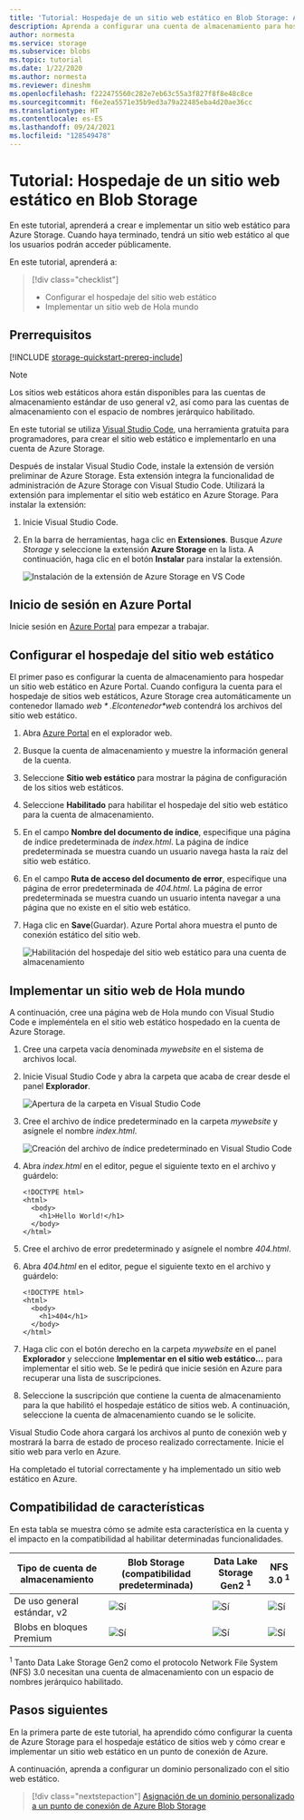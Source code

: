 ```yaml
---
title: 'Tutorial: Hospedaje de un sitio web estático en Blob Storage: Azure Storage'
description: Aprenda a configurar una cuenta de almacenamiento para hospedar sitios web estáticos e implementar un sitio web estático en Azure Storage.
author: normesta
ms.service: storage
ms.subservice: blobs
ms.topic: tutorial
ms.date: 1/22/2020
ms.author: normesta
ms.reviewer: dineshm
ms.openlocfilehash: f222475560c282e7eb63c55a3f827f8f8e48c8ce
ms.sourcegitcommit: f6e2ea5571e35b9ed3a79a22485eba4d20ae36cc
ms.translationtype: HT
ms.contentlocale: es-ES
ms.lasthandoff: 09/24/2021
ms.locfileid: "128549478"
---
```

<!---Customer intent: I want to host files for a static website in Blob storage and access the website from an Azure endpoint.--->

# <a name="tutorial-host-a-static-website-on-blob-storage"></a>Tutorial: Hospedaje de un sitio web estático en Blob Storage

En este tutorial, aprenderá a crear e implementar un sitio web estático para Azure Storage. Cuando haya terminado, tendrá un sitio web estático al que los usuarios podrán acceder públicamente.

En este tutorial, aprenderá a:

> [!div class="checklist"]
> - Configurar el hospedaje del sitio web estático
> - Implementar un sitio web de Hola mundo

## <a name="prerequisites"></a>Prerrequisitos

[!INCLUDE [storage-quickstart-prereq-include](../../../includes/storage-quickstart-prereq-include.md)]

> [!NOTE]
> Los sitios web estáticos ahora están disponibles para las cuentas de almacenamiento estándar de uso general v2, así como para las cuentas de almacenamiento con el espacio de nombres jerárquico habilitado.

En este tutorial se utiliza [Visual Studio Code](https://code.visualstudio.com/download), una herramienta gratuita para programadores, para crear el sitio web estático e implementarlo en una cuenta de Azure Storage.

Después de instalar Visual Studio Code, instale la extensión de versión preliminar de Azure Storage. Esta extensión integra la funcionalidad de administración de Azure Storage con Visual Studio Code. Utilizará la extensión para implementar el sitio web estático en Azure Storage. Para instalar la extensión:

1. Inicie Visual Studio Code.
2. En la barra de herramientas, haga clic en **Extensiones**. Busque *Azure Storage* y seleccione la extensión **Azure Storage** en la lista. A continuación, haga clic en el botón **Instalar** para instalar la extensión.

    ![Instalación de la extensión de Azure Storage en VS Code](media/storage-blob-static-website-host/install-extension-vs-code.png)

## <a name="sign-in-to-the-azure-portal"></a>Inicio de sesión en Azure Portal

Inicie sesión en [Azure Portal](https://portal.azure.com/) para empezar a trabajar.

## <a name="configure-static-website-hosting"></a>Configurar el hospedaje del sitio web estático

El primer paso es configurar la cuenta de almacenamiento para hospedar un sitio web estático en Azure Portal. Cuando configura la cuenta para el hospedaje de sitios web estáticos, Azure Storage crea automáticamente un contenedor llamado *$web*. El contenedor *$web* contendrá los archivos del sitio web estático.

1. Abra [Azure Portal](https://portal.azure.com/) en el explorador web.
1. Busque la cuenta de almacenamiento y muestre la información general de la cuenta.
1. Seleccione **Sitio web estático** para mostrar la página de configuración de los sitios web estáticos.
1. Seleccione **Habilitado** para habilitar el hospedaje del sitio web estático para la cuenta de almacenamiento.
1. En el campo **Nombre del documento de índice**, especifique una página de índice predeterminada de *index.html*. La página de índice predeterminada se muestra cuando un usuario navega hasta la raíz del sitio web estático.
1. En el campo **Ruta de acceso del documento de error**, especifique una página de error predeterminada de *404.html*. La página de error predeterminada se muestra cuando un usuario intenta navegar a una página que no existe en el sitio web estático.
1. Haga clic en **Save**(Guardar). Azure Portal ahora muestra el punto de conexión estático del sitio web.

    ![Habilitación del hospedaje del sitio web estático para una cuenta de almacenamiento](media/storage-blob-static-website-host/enable-static-website-hosting.png)

## <a name="deploy-a-hello-world-website"></a>Implementar un sitio web de Hola mundo

A continuación, cree una página web de Hola mundo con Visual Studio Code e impleméntela en el sitio web estático hospedado en la cuenta de Azure Storage.

1. Cree una carpeta vacía denominada *mywebsite* en el sistema de archivos local.
1. Inicie Visual Studio Code y abra la carpeta que acaba de crear desde el panel **Explorador**.

    ![Apertura de la carpeta en Visual Studio Code](media/storage-blob-static-website-host/open-folder-vs-code.png)

1. Cree el archivo de índice predeterminado en la carpeta *mywebsite* y asígnele el nombre *index.html*.

    ![Creación del archivo de índice predeterminado en Visual Studio Code](media/storage-blob-static-website-host/create-index-file-vs-code.png)

1. Abra *index.html* en el editor, pegue el siguiente texto en el archivo y guárdelo:

    ```
    <!DOCTYPE html>
    <html>
      <body>
        <h1>Hello World!</h1>
      </body>
    </html>
    ```

1. Cree el archivo de error predeterminado y asígnele el nombre *404.html*.
1. Abra *404.html* en el editor, pegue el siguiente texto en el archivo y guárdelo:

    ```
    <!DOCTYPE html>
    <html>
      <body>
        <h1>404</h1>
      </body>
    </html>
    ```

1. Haga clic con el botón derecho en la carpeta *mywebsite* en el panel **Explorador** y seleccione **Implementar en el sitio web estático...** para implementar el sitio web. Se le pedirá que inicie sesión en Azure para recuperar una lista de suscripciones.

1. Seleccione la suscripción que contiene la cuenta de almacenamiento para la que habilitó el hospedaje estático de sitios web. A continuación, seleccione la cuenta de almacenamiento cuando se le solicite.

Visual Studio Code ahora cargará los archivos al punto de conexión web y mostrará la barra de estado de proceso realizado correctamente. Inicie el sitio web para verlo en Azure.

Ha completado el tutorial correctamente y ha implementado un sitio web estático en Azure.

## <a name="feature-support"></a>Compatibilidad de características

En esta tabla se muestra cómo se admite esta característica en la cuenta y el impacto en la compatibilidad al habilitar determinadas funcionalidades.

| Tipo de cuenta de almacenamiento                | Blob Storage (compatibilidad predeterminada)   | Data Lake Storage Gen2 <sup>1</sup>                        | NFS 3.0 <sup>1</sup>
|-----------------------------|---------------------------------|------------------------------------|--------------------------------------------------|
| De uso general estándar, v2 | ![Sí](../media/icons/yes-icon.png) |![Sí](../media/icons/yes-icon.png)              | ![Sí](../media/icons/yes-icon.png) |
| Blobs en bloques Premium          | ![Sí](../media/icons/yes-icon.png) |![Sí](../media/icons/yes-icon.png)              | ![Sí](../media/icons/yes-icon.png) |

<sup>1</sup> Tanto Data Lake Storage Gen2 como el protocolo Network File System (NFS) 3.0 necesitan una cuenta de almacenamiento con un espacio de nombres jerárquico habilitado.

## <a name="next-steps"></a>Pasos siguientes

En la primera parte de este tutorial, ha aprendido cómo configurar la cuenta de Azure Storage para el hospedaje estático de sitios web y cómo crear e implementar un sitio web estático en un punto de conexión de Azure.

A continuación, aprenda a configurar un dominio personalizado con el sitio web estático.

> [!div class="nextstepaction"]
> [Asignación de un dominio personalizado a un punto de conexión de Azure Blob Storage](storage-custom-domain-name.md)
